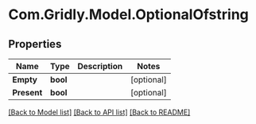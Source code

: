 
# Com.Gridly.Model.OptionalOfstring

## Properties

Name | Type | Description | Notes
------------ | ------------- | ------------- | -------------
**Empty** | **bool** |  | [optional] 
**Present** | **bool** |  | [optional] 

[[Back to Model list]](../README.md#documentation-for-models)
[[Back to API list]](../README.md#documentation-for-api-endpoints)
[[Back to README]](../README.md)

